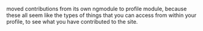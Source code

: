 moved contributions from its own ngmodule to profile module, because these all seem like the types of things
that you can access from within your profile, to see what you have contributed to the site.